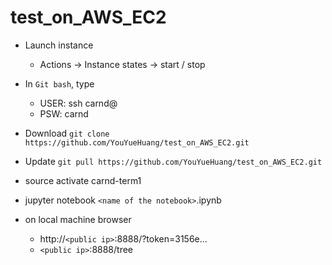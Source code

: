 # test_on_AWS_EC2

* Launch instance
  - Actions -> Instance states -> start / stop

* In `Git bash`, type
  - USER: ssh carnd@<public ip>
  - PSW: carnd

* Download
`git clone https://github.com/YouYueHuang/test_on_AWS_EC2.git`

* Update
`git pull https://github.com/YouYueHuang/test_on_AWS_EC2.git`

* source activate carnd-term1
* jupyter notebook `<name of the notebook>`.ipynb

* on local machine browser
  - http://`<public ip>`:8888/?token=3156e...
  - `<public ip>`:8888/tree